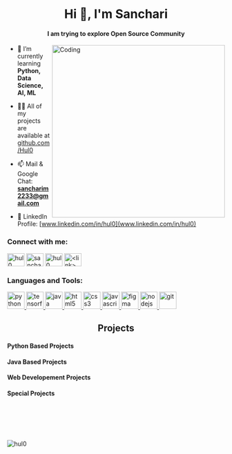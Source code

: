 <h1 align="center">Hi 👋, I'm Sanchari</h1>
<h4 align="center">I am trying to explore Open Source Community</h4>
<img align="right" alt="Coding" width="400" src="https://i.pinimg.com/originals/2a/53/65/2a53651a35816f499270d8275fd5318f.gif">

- 🌱 I’m currently learning **Python, Data Science, AI, ML**

- 👨‍💻 All of my projects are available at [github.com/Hul0](github.com/Hul0)

- 📫 Mail & Google Chat: **sancharim2233@gmail.com**

- 📄 LinkedIn Profile: [www.linkedin.com/in/hul0](www.linkedin.com/in/hul0)


<h3 align="left">Connect with me:</h3>
<p align="left">
<a href="https://linkedin.com/in/hul0" target="blank"><img align="center" src="https://raw.githubusercontent.com/rahuldkjain/github-profile-readme-generator/master/src/images/icons/Social/linked-in-alt.svg" alt="hul0" height="30" width="40" /></a>
<a href="https://www.hackerrank.com/sancharim2233" target="blank"><img align="center" src="https://raw.githubusercontent.com/rahuldkjain/github-profile-readme-generator/master/src/images/icons/Social/hackerrank.svg" alt="sancharim2233" height="30" width="40" /></a>
<a href="https://www.leetcode.com/hul0" target="blank"><img align="center" src="https://raw.githubusercontent.com/rahuldkjain/github-profile-readme-generator/master/src/images/icons/Social/leet-code.svg" alt="hul0" height="30" width="40" /></a>
<a href="https://auth.geeksforgeeks.org/user/sanchariii" target="blank"><img align="center" src="https://raw.githubusercontent.com/rahuldkjain/github-profile-readme-generator/master/src/images/icons/Social/geeks-for-geeks.svg" alt="<link>" height="30" width="40" /></a>
</p>

<h3 align="left">Languages and Tools:</h3>
<p align="left"> </a> <a href="https://www.python.org" target="_blank" rel="noreferrer"> <img src="https://upload.wikimedia.org/wikipedia/commons/thumb/c/c3/Python-logo-notext.svg/1869px-Python-logo-notext.svg.png" alt="python" width="40" height="40"/> </a> <a href="https://www.tensorflow.org" target="_blank" rel="noreferrer"> <img src="https://www.vectorlogo.zone/logos/tensorflow/tensorflow-icon.svg" alt="tensorflow" width="40" height="40"/> </a> <a href="https://www.java.com" target="_blank" rel="noreferrer"> <img src="https://pbs.twimg.com/media/A2B4CzOCAAAYXm1.png" alt="java" width="40" height="40"/> </a>  <a href="https://www.w3.org/html/" target="_blank" rel="noreferrer"> <img src="https://cdn.pixabay.com/photo/2017/08/05/11/16/logo-2582748_1280.png" alt="html5" width="40" height="40"/> </a> <a href="https://www.w3schools.com/css/" target="_blank" rel="noreferrer"> <img src="https://cdn.pixabay.com/photo/2017/08/05/11/16/logo-2582747_1280.png" alt="css3" width="40" height="40"/> </a> <a href="https://developer.mozilla.org/en-US/docs/Web/JavaScript" target="_blank" rel="noreferrer"> <img src="https://upload.wikimedia.org/wikipedia/commons/6/6a/JavaScript-logo.png" alt="javascript" width="40" height="40"/> </a>  <a href="https://www.figma.com/" target="_blank" rel="noreferrer"> <img src="https://www.vectorlogo.zone/logos/figma/figma-icon.svg" alt="figma" width="40" height="40"/> </a>   <a href="https://nodejs.org" target="_blank" rel="noreferrer"> <img src="https://w1.pngwing.com/pngs/885/534/png-transparent-green-grass-nodejs-javascript-react-mean-angularjs-logo-symbol-thumbnail.png" alt="nodejs" width="40" height="40"/> </a>  <a href="https://git-scm.com/" target="_blank" rel="noreferrer"> <img src="https://www.vectorlogo.zone/logos/git-scm/git-scm-icon.svg" alt="git" width="40" height="40"/> </a> </p>

<h2 align="center"> Projects </h2>
<h4 align="left"> Python Based Projects </h4>
<h4 align="left"> Java Based Projects </h4>
<h4 align="left"> Web Developement Projects </h4>
<h4 align="left"> Special Projects </h4>
<br> </br>
<br> </br>
<p><img align="center" src="https://github-readme-streak-stats.herokuapp.com/?user=hul0&" alt="hul0" /></p>
